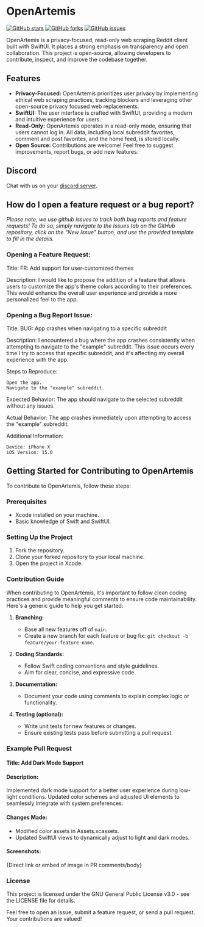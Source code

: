 # OpenArtemis
[![GitHub stars](https://img.shields.io/github/stars/ejbills/OpenArtemis.svg)](https://github.com/ejbills/OpenArtemis/stargazers)
[![GitHub forks](https://img.shields.io/github/forks/ejbills/OpenArtemis.svg)](https://github.com/ejbills/OpenArtemis/network)
[![GitHub issues](https://img.shields.io/github/issues/ejbills/OpenArtemis.svg)](https://github.com/ejbills/OpenArtemis/issues)

OpenArtemis is a privacy-focused, read-only web scraping Reddit client built with SwiftUI. It places a strong emphasis on transparency and open collaboration. This project is open-source, allowing developers to contribute, inspect, and improve the codebase together.

## Features
- **Privacy-Focused:** OpenArtemis prioritizes user privacy by implementing ethical web scraping practices, tracking blockers and leveraging other open-source privacy focused web replacements.
- **SwiftUI:** The user interface is crafted with SwiftUI, providing a modern and intuitive experience for users.
- **Read-Only:** OpenArtemis operates in a read-only mode, ensuring that users cannot log in. All data, including local subreddit favorites, comment and post favorites, and the home feed, is stored locally.
- **Open Source:** Contributions are welcome! Feel free to suggest improvements, report bugs, or add new features.

## Discord

Chat with us on your [discord server](https://discord.gg/lo-cafe).

## How do I open a feature request or a bug report?
*Please note, we use github issues to track both bug reports and feature requests! To do so, simply navigate to the Issues tab on the GitHub repository, click on the "New Issue" button, and use the provided template to fill in the details.*

### Opening a Feature Request:
Title: FR: Add support for user-customized themes

Description:
I would like to propose the addition of a feature that allows users to customize the app's theme colors according to their preferences. This would enhance the overall user experience and provide a more personalized feel to the app.

### Opening a Bug Report Issue:
Title: BUG: App crashes when navigating to a specific subreddit

Description:
I encountered a bug where the app crashes consistently when attempting to navigate to the "example" subreddit. This issue occurs every time I try to access that specific subreddit, and it's affecting my overall experience with the app.

Steps to Reproduce:

    Open the app.
    Navigate to the "example" subreddit.

Expected Behavior:
The app should navigate to the selected subreddit without any issues.

Actual Behavior:
The app crashes immediately upon attempting to access the "example" subreddit.

Additional Information:

    Device: iPhone X
    iOS Version: 15.0

## Getting Started for Contributing to OpenArtemis
To contribute to OpenArtemis, follow these steps:

### Prerequisites
- Xcode installed on your machine.
- Basic knowledge of Swift and SwiftUI.

### Setting Up the Project
1. Fork the repository.
2. Clone your forked repository to your local machine.
3. Open the project in Xcode.

### Contribution Guide
When contributing to OpenArtemis, it's important to follow clean coding practices and provide meaningful comments to ensure code maintainability. Here's a generic guide to help you get started:

1. **Branching:**
   - Base all new features off of `main`.
   - Create a new branch for each feature or bug fix: `git checkout -b feature/your-feature-name`.
   

3. **Coding Standards:**
   - Follow Swift coding conventions and style guidelines.
   - Aim for clear, concise, and expressive code.

4. **Documentation:**
   - Document your code using comments to explain complex logic or functionality.

5. **Testing (optional):**
   - Write unit tests for new features or changes.
   - Ensure existing tests pass before submitting a pull request.

### Example Pull Request

#### Title: Add Dark Mode Support

#### Description:
Implemented dark mode support for a better user experience during low-light conditions. Updated color schemes and adjusted UI elements to seamlessly integrate with system preferences.

#### Changes Made:
- Modified color assets in Assets.xcassets.
- Updated SwiftUI views to dynamically adjust to light and dark modes.

#### Screenshots:
{Direct link or embed of image in PR comments/body}

### License
This project is licensed under the GNU General Public License v3.0 - see the LICENSE file for details.

Feel free to open an issue, submit a feature request, or send a pull request. Your contributions are valued!
